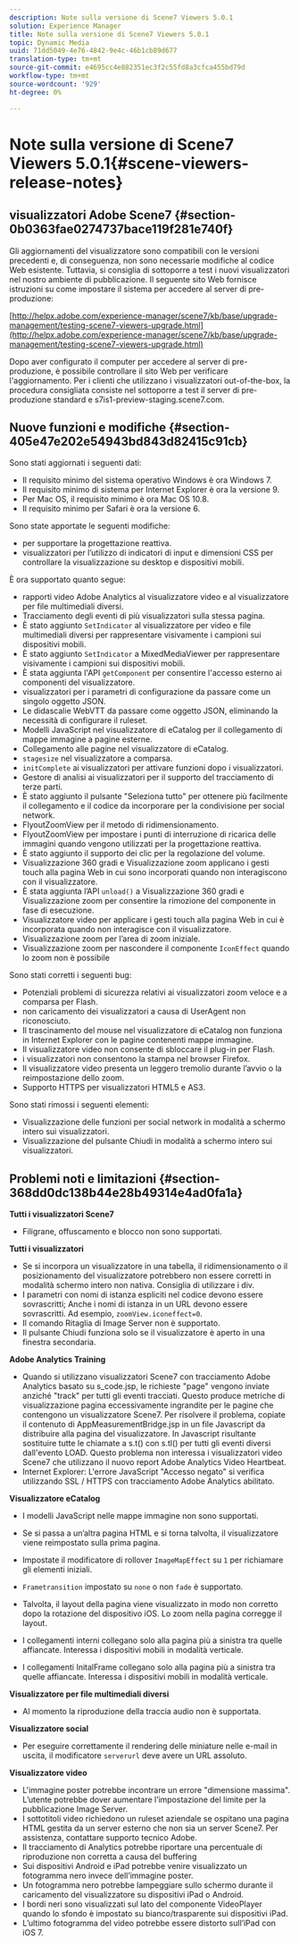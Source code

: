 ```yaml
---
description: Note sulla versione di Scene7 Viewers 5.0.1
solution: Experience Manager
title: Note sulla versione di Scene7 Viewers 5.0.1
topic: Dynamic Media
uuid: 71dd5049-4e76-4842-9e4c-46b1cb89d677
translation-type: tm+mt
source-git-commit: e4695cc4e882351ec3f2c55fd8a3cfca455bd79d
workflow-type: tm+mt
source-wordcount: '929'
ht-degree: 0%

---
```



# Note sulla versione di Scene7 Viewers 5.0.1{#scene-viewers-release-notes}

##  visualizzatori Adobe Scene7 {#section-0b0363fae0274737bace119f281e740f}

Gli aggiornamenti del visualizzatore sono compatibili con le versioni precedenti e, di conseguenza, non sono necessarie modifiche al codice Web esistente. Tuttavia, si consiglia di sottoporre a test i nuovi visualizzatori nel nostro ambiente di pubblicazione. Il seguente sito Web fornisce istruzioni su come impostare il sistema per accedere al server di pre-produzione:

[http://helpx.adobe.com/experience-manager/scene7/kb/base/upgrade-management/testing-scene7-viewers-upgrade.html](http://helpx.adobe.com/experience-manager/scene7/kb/base/upgrade-management/testing-scene7-viewers-upgrade.html)

Dopo aver configurato il computer per accedere al server di pre-produzione, è possibile controllare il sito Web per verificare l&#39;aggiornamento. Per i clienti che utilizzano i visualizzatori out-of-the-box, la procedura consigliata consiste nel sottoporre a test il server di pre-produzione standard e s7is1-preview-staging.scene7.com.

## Nuove funzioni e modifiche {#section-405e47e202e54943bd843d82415c91cb}

Sono stati aggiornati i seguenti dati:

* Il requisito minimo del sistema operativo Windows è ora Windows 7.
* Il requisito minimo di sistema per Internet Explorer è ora la versione 9.
* Per Mac OS, il requisito minimo è ora Mac OS 10.8.
* Il requisito minimo per Safari è ora la versione 6.

Sono state apportate le seguenti modifiche:

* per supportare la progettazione reattiva.
* visualizzatori per l’utilizzo di indicatori di input e dimensioni CSS per controllare la visualizzazione su desktop e dispositivi mobili.

È ora supportato quanto segue:

*  rapporti video Adobe Analytics al visualizzatore video e al visualizzatore per file multimediali diversi.
* Tracciamento degli eventi di più visualizzatori sulla stessa pagina.
* È stato aggiunto `SetIndicator` al visualizzatore per video e file multimediali diversi per rappresentare visivamente i campioni sui dispositivi mobili.
* È stato aggiunto `SetIndicator` a MixedMediaViewer per rappresentare visivamente i campioni sui dispositivi mobili.
* È stata aggiunta l&#39;API `getComponent` per consentire l&#39;accesso esterno ai componenti del visualizzatore.
* visualizzatori per i parametri di configurazione da passare come un singolo oggetto JSON.
* Le didascalie WebVTT da passare come oggetto JSON, eliminando la necessità di configurare il ruleset.
* Modelli JavaScript nel visualizzatore di eCatalog per il collegamento di mappe immagine a pagine esterne.
* Collegamento alle pagine nel visualizzatore di eCatalog.
* `stagesize` nel visualizzatore a comparsa.
* `initComplete` ai visualizzatori per attivare funzioni dopo i visualizzatori.
* Gestore di analisi ai visualizzatori per il supporto del tracciamento di terze parti.
* È stato aggiunto il pulsante &quot;Seleziona tutto&quot; per ottenere più facilmente il collegamento e il codice da incorporare per la condivisione per social network.
* FlyoutZoomView per il metodo di ridimensionamento.
* FlyoutZoomView per impostare i punti di interruzione di ricarica delle immagini quando vengono utilizzati per la progettazione reattiva.
* È stato aggiunto il supporto dei clic per la regolazione del volume.
* Visualizzazione 360 gradi e Visualizzazione zoom applicano i gesti touch alla pagina Web in cui sono incorporati quando non interagiscono con il visualizzatore.
* È stata aggiunta l’API `unload()` a Visualizzazione 360 gradi e Visualizzazione zoom per consentire la rimozione del componente in fase di esecuzione.
* Visualizzatore video per applicare i gesti touch alla pagina Web in cui è incorporata quando non interagisce con il visualizzatore.
* Visualizzazione zoom per l’area di zoom iniziale.
* Visualizzazione zoom per nascondere il componente `IconEffect` quando lo zoom non è possibile

Sono stati corretti i seguenti bug:

* Potenziali problemi di sicurezza relativi ai visualizzatori zoom veloce e a comparsa per Flash.
* non caricamento dei visualizzatori a causa di UserAgent non riconosciuto.
* Il trascinamento del mouse nel visualizzatore di eCatalog non funziona in Internet Explorer con le pagine contenenti mappe immagine.
* Il visualizzatore video non consente di sbloccare il plug-in per Flash.
* i visualizzatori non consentono la stampa nel browser Firefox.
* Il visualizzatore video presenta un leggero tremolio durante l’avvio o la reimpostazione dello zoom.
* Supporto HTTPS per visualizzatori HTML5 e AS3.

Sono stati rimossi i seguenti elementi:

* Visualizzazione delle funzioni per social network in modalità a schermo intero sui visualizzatori.
* Visualizzazione del pulsante Chiudi in modalità a schermo intero sui visualizzatori.

## Problemi noti e limitazioni {#section-368dd0dc138b44e28b49314e4ad0fa1a}

**Tutti i visualizzatori Scene7**

* Filigrane, offuscamento e blocco non sono supportati.

**Tutti i visualizzatori**

* Se si incorpora un visualizzatore in una tabella, il ridimensionamento o il posizionamento del visualizzatore potrebbero non essere corretti in modalità schermo intero non nativa. Consiglia di utilizzare i div.
* I parametri con nomi di istanza espliciti nel codice devono essere sovrascritti; Anche i nomi di istanza in un URL devono essere sovrascritti. Ad esempio, `zoomView.iconeffect=0`.
* Il comando Ritaglia di Image Server non è supportato.
* Il pulsante Chiudi funziona solo se il visualizzatore è aperto in una finestra secondaria.

**Adobe Analytics Training**

* Quando si utilizzano visualizzatori Scene7 con  tracciamento Adobe Analytics basato su s_code.jsp, le richieste &quot;page&quot; vengono inviate anziché &quot;track&quot; per tutti gli eventi tracciati. Questo produce metriche di visualizzazione pagina eccessivamente ingrandite per le pagine che contengono un visualizzatore Scene7. Per risolvere il problema, copiate il contenuto di AppMeasurementBridge.jsp in un file Javascript da distribuire alla pagina del visualizzatore. In Javascript risultante sostituire tutte le chiamate a s.t() con s.tl() per tutti gli eventi diversi dall&#39;evento LOAD. Questo problema non interessa i visualizzatori video Scene7 che utilizzano il nuovo report Adobe Analytics Video Heartbeat.
* Internet Explorer: L&#39;errore JavaScript &quot;Accesso negato&quot; si verifica utilizzando SSL / HTTPS con  tracciamento Adobe Analytics abilitato.

**Visualizzatore eCatalog**

* I modelli JavaScript nelle mappe immagine non sono supportati.
* Se si passa a un’altra pagina HTML e si torna talvolta, il visualizzatore viene reimpostato sulla prima pagina.
* Impostate il modificatore di rollover `ImageMapEffect` su `1` per richiamare gli elementi iniziali.

* `Frametransition` impostato su  `none` o non  `fade` è supportato.

* Talvolta, il layout della pagina viene visualizzato in modo non corretto dopo la rotazione del dispositivo iOS. Lo zoom nella pagina corregge il layout.
* I collegamenti interni collegano solo alla pagina più a sinistra tra quelle affiancate. Interessa i dispositivi mobili in modalità verticale.
* I collegamenti InitalFrame collegano solo alla pagina più a sinistra tra quelle affiancate. Interessa i dispositivi mobili in modalità verticale.

**Visualizzatore per file multimediali diversi**

* Al momento la riproduzione della traccia audio non è supportata.

**Visualizzatore social**

* Per eseguire correttamente il rendering delle miniature nelle e-mail in uscita, il modificatore `serverurl` deve avere un URL assoluto.

**Visualizzatore video**

* L&#39;immagine poster potrebbe incontrare un errore &quot;dimensione massima&quot;. L’utente potrebbe dover aumentare l’impostazione del limite per la pubblicazione Image Server.
* I sottotitoli video richiedono un ruleset aziendale se ospitano una pagina HTML gestita da un server esterno che non sia un server Scene7. Per assistenza, contattare  supporto tecnico Adobe.
* Il tracciamento di Analytics potrebbe riportare una percentuale di riproduzione non corretta a causa del buffering
* Sui dispositivi Android e iPad potrebbe venire visualizzato un fotogramma nero invece dell’immagine poster.
* Un fotogramma nero potrebbe lampeggiare sullo schermo durante il caricamento del visualizzatore su dispositivi iPad o Android.
* I bordi neri sono visualizzati sul lato del componente VideoPlayer quando lo sfondo è impostato su bianco/trasparente sui dispositivi iPad.
* L’ultimo fotogramma del video potrebbe essere distorto sull’iPad con iOS 7.

